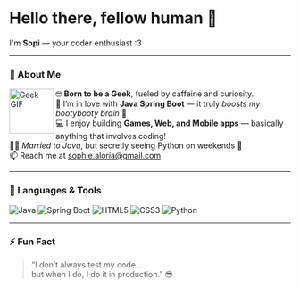 # Hello there, fellow human 👋  
I'm **Sopi** — your coder enthusiast :3  

---

<h3 align="left">🌟 About Me</h3>
<p>
  <img align="left" src="https://github.com/SophiaBianca/SophiaBianca/blob/main/assets/geek.gif" width="80" alt="Geek GIF">
</p>

<p>🤓 <b>Born to be a Geek</b>, fueled by caffeine and curiosity.<br>
🌱 I’m in love with <b>Java Spring Boot</b> — it truly <i>boosts my bootybooty brain</i> 🧠<br>
💻 I enjoy building <b>Games, Web, and Mobile apps</b> — basically anything that involves coding!<br>
💍✨ <i>Married to Java</i>, but secretly seeing Python on weekends 🐍<br>
📫 Reach me at <a href="mailto:sophie.aloria@gmail.com">sophie.aloria@gmail.com</a>
</p>


---

### 🧰 Languages & Tools
![Java](https://img.shields.io/badge/Java-ED8B00?style=for-the-badge&logo=openjdk&logoColor=white)
![Spring Boot](https://img.shields.io/badge/SpringBoot-6DB33F?style=for-the-badge&logo=springboot&logoColor=white)
![HTML5](https://img.shields.io/badge/HTML5-E34F26?style=for-the-badge&logo=html5&logoColor=white)
![CSS3](https://img.shields.io/badge/CSS3-1572B6?style=for-the-badge&logo=css3&logoColor=white)
![Python](https://img.shields.io/badge/Python-3776AB?style=for-the-badge&logo=python&logoColor=white)

---

### ⚡ Fun Fact
> “I don’t always test my code…  
> but when I do, I do it in production.” 😎  


